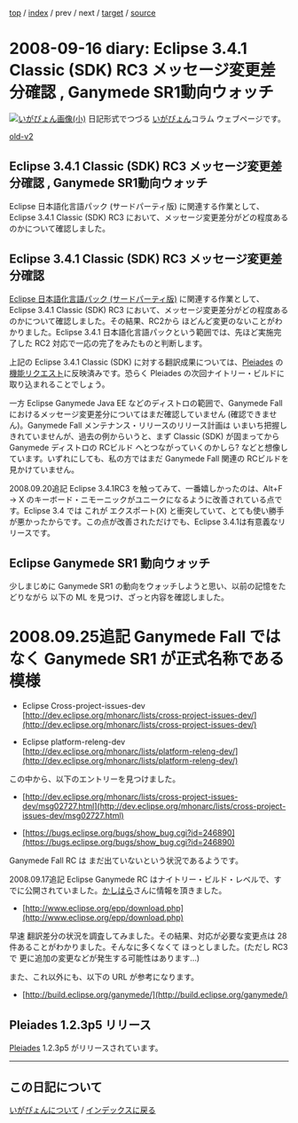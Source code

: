 [top](https://igapyon.github.io/diary/) 
 / [index](https://igapyon.github.io/diary/2008/index.html) 
 / prev 
 / next 
 / [target](https://igapyon.github.io/diary/2008/ig080916.html) 
 / [source](https://github.com/igapyon/diary/blob/gh-pages/2008/ig080916.html.src.md) 

2008-09-16 diary: Eclipse 3.4.1 Classic (SDK) RC3 メッセージ変更差分確認 , Ganymede SR1動向ウォッチ
=====================================================================================================
[![いがぴょん画像(小)](https://igapyon.github.io/diary/images/iga200306s.jpg "いがぴょん")](https://igapyon.github.io/diary/memo/memoigapyon.html) 日記形式でつづる [いがぴょん](https://igapyon.github.io/diary/memo/memoigapyon.html)コラム ウェブページです。

[old-v2](ig080916-orig.html)

## Eclipse 3.4.1 Classic (SDK) RC3 メッセージ変更差分確認 , Ganymede SR1動向ウォッチ

Eclipse 日本語化言語パック (サードパーティ版) に関連する作業として、Eclipse 3.4.1 Classic (SDK) RC3 において、メッセージ変更差分がどの程度あるのかについて確認しました。


## Eclipse 3.4.1 Classic (SDK) RC3 メッセージ変更差分確認

[Eclipse 日本語化言語パック (サードパーティ版)](http://www.igapyon.jp/blanco/nlpack/eclipse/) に関連する作業として、Eclipse 3.4.1 Classic (SDK) RC3 において、メッセージ変更差分がどの程度あるのかについて確認しました。その結果、RC2から ほどんど変更のないことがわかりました。Eclipse 3.4.1 日本語化言語パックという範囲では、先ほど実施完了した RC2 対応で一応の完了をみたものと判断します。

上記の Eclipse 3.4.1 Classic (SDK) に対する翻訳成果については、[Pleiades](http://mergedoc.sourceforge.jp/pleiades.html) の[機能リクエスト](http://sourceforge.jp/tracker/?atid=2661&group_id=685&func=browse)に反映済みです。恐らく Pleiades の次回ナイトリー・ビルドに取り込まれることでしょう。

一方 Eclipse Ganymede Java EE などのディストロの範囲で、Ganymede Fall におけるメッセージ変更差分についてはまだ確認していません (確認できません)。Ganymede Fall メンテナンス・リリースのリリース計画は いまいち把握しきれていませんが、過去の例からいうと、まず
Classic (SDK) が固まってから Ganymede ディストロの RCビルド へとつながっていくのかしら? などと想像しています。いずれにしても、私の方ではまだ Ganymede Fall 関連の RCビルドを見かけていません。

2008.09.20追記 Eclipse 3.4.1RC3 を触ってみて、一番嬉しかったのは、Alt+F → X のキーボード・ニモーニックがユニークになるように改善されている点です。Eclipse
3.4 では これが エクスポート(X) と衝突していて、とても使い勝手が悪かったからです。この点が改善されただけでも、Eclipse 3.4.1は有意義なリリースです。

## Eclipse Ganymede SR1 動向ウォッチ

少しまじめに Ganymede SR1 の動向をウォッチしようと思い、以前の記憶をたどりながら 以下の ML を見つけ、ざっと内容を確認しました。
# 2008.09.25追記 Ganymede Fall ではなく Ganymede SR1 が正式名称である模様

* Eclipse Cross-project-issues-dev
  [http://dev.eclipse.org/mhonarc/lists/cross-project-issues-dev/](http://dev.eclipse.org/mhonarc/lists/cross-project-issues-dev/)
  
* Eclipse platform-releng-dev
  [http://dev.eclipse.org/mhonarc/lists/platform-releng-dev/](http://dev.eclipse.org/mhonarc/lists/platform-releng-dev/)

この中から、以下のエントリーを見つけました。

* [http://dev.eclipse.org/mhonarc/lists/cross-project-issues-dev/msg02727.html](http://dev.eclipse.org/mhonarc/lists/cross-project-issues-dev/msg02727.html)
  
* [https://bugs.eclipse.org/bugs/show_bug.cgi?id=246890](https://bugs.eclipse.org/bugs/show_bug.cgi?id=246890)

Ganymede Fall RC は まだ出ていないという状況であるようです。

2008.09.17追記 Eclipse Ganymede RC はナイトリー・ビルド・レベルで、すでに公開されていました。[かしはら](http://d.hatena.ne.jp/cypher256/)さんに情報を頂きました。

* [http://www.eclipse.org/epp/download.php](http://www.eclipse.org/epp/download.php)

早速 翻訳差分の状況を調査してみました。その結果、対応が必要な変更点は 28件あることがわかりました。そんなに多くなくて ほっとしました。(ただし RC3 で 更に追加の変更などが発生する可能性はあります…)

また、これ以外にも、以下の URL が参考になります。

* [http://build.eclipse.org/ganymede/](http://build.eclipse.org/ganymede/)

## Pleiades 1.2.3p5 リリース

[Pleiades](http://mergedoc.sourceforge.jp/pleiades.html) 1.2.3p5 がリリースされています。

----------------------------------------------------------------------------------------------------

## この日記について
[いがぴょんについて](https://igapyon.github.io/diary/memo/memoigapyon.html) / [インデックスに戻る](https://igapyon.github.io/diary/idxall.html)
